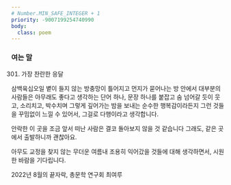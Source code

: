 ```yaml
---
# Number.MIN_SAFE_INTEGER + 1
priority: -9007199254740990
body:
  class: poem
---
```


### 여는 말

301. 가장 찬란한 응달 

삼백육십오일 볕이 들지 않는 
방충망이 틀어지고 먼지가 묻어나는 방 안에서 
대부분의 사람들은 아무래도 좋다고 생각하는 단어 하나,
문장 하나를 붙잡고 
숨 넘어갈 듯이 웃고, 소리치고, 박수치며 그렇게 깊어가는 밤을 보내는 
순수한 행복감이라든지 
그런 것들을 꾸밈없이 느낄 수 있어서, 그걸로 다행이라고 생각합니다. 

안락한 이 곳을 
조금 앞서 떠난 사람은 결코 돌아보지 않을 것 같습니다
그래도, 같은 곳에서 출발하니까 괜찮아요. 

아무도 교정을 찾지 않는 무더운 여름내
조용히 익어갔을 것들에 대해 생각하면서,
시원한 바람을 기다립니다. 


2022년 8월의 끝자락,
총문학 연구회 
최여루
